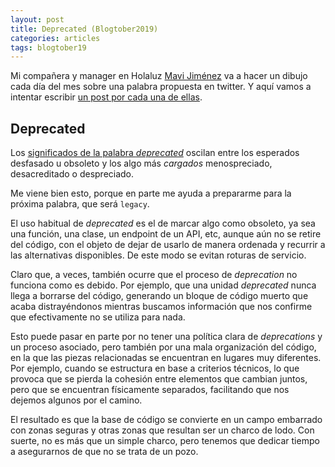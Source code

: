 ```yaml
---
layout: post
title: Deprecated (Blogtober2019)
categories: articles
tags: blogtober19
---
```


Mi compañera y manager en Holaluz [Mavi Jiménez](https://twitter.com/Linkita) va a hacer un dibujo cada día del mes sobre una palabra propuesta en twitter. Y aquí vamos a intentar escribir [un post por cada una de ellas](https://franiglesias.github.io/blogtober19-status/).


## Deprecated

Los [significados de la palabra *deprecated*](https://www.linguee.com/english-spanish/translation/deprecated.html) oscilan entre los esperados desfasado u obsoleto y los algo más *cargados* menospreciado, desacreditado o despreciado.

Me viene bien esto, porque en parte me ayuda a prepararme para la próxima palabra, que será `legacy`.

El uso habitual de *deprecated* es el de marcar algo como obsoleto, ya sea una función, una clase, un endpoint de un API, etc, aunque aún no se retire del código, con el objeto de dejar de usarlo de manera ordenada y recurrir a las alternativas disponibles. De este modo se evitan roturas de servicio.

Claro que, a veces, también ocurre que el proceso de *deprecation* no funciona como es debido. Por ejemplo, que una unidad *deprecated* nunca llega a borrarse del código, generando un bloque de código muerto que acaba distrayéndonos mientras buscamos información que nos confirme que efectivamente no se utiliza para nada.

Esto puede pasar en parte por no tener una política clara de *deprecations* y un proceso asociado, pero también por una mala organización del código, en la que las piezas relacionadas se encuentran en lugares muy diferentes. Por ejemplo, cuando se estructura en base a criterios técnicos, lo que provoca que se pierda la cohesión entre elementos que cambian juntos, pero que se encuentran físicamente separados, facilitando que nos dejemos algunos por el camino.

El resultado es que la base de código se convierte en un campo embarrado con zonas seguras y otras zonas que resultan ser un charco de lodo. Con suerte, no es más que un simple charco, pero tenemos que dedicar tiempo a asegurarnos de que no se trata de un pozo.
